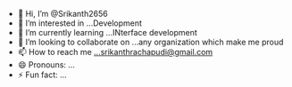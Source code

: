 - 👋 Hi, I’m @Srikanth2656
- 👀 I’m interested in ...Development
- 🌱 I’m currently learning ...INterface development
- 💞️ I’m looking to collaborate on ...any organization which make me proud
- 📫 How to reach me ...srikanthrachapudi@gmail.com
- 😄 Pronouns: ...
- ⚡ Fun fact: ...

<!---
Srikanth2656/Srikanth2656 is a ✨ special ✨ repository because its `README.md` (this file) appears on your GitHub profile.
You can click the Preview link to take a look at your changes.
--->
